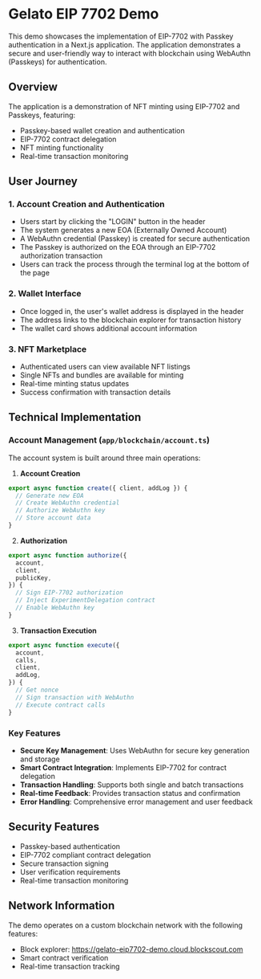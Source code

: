 # Gelato EIP 7702 Demo

This demo showcases the implementation of EIP-7702 with Passkey authentication in a Next.js application. The application demonstrates a secure and user-friendly way to interact with blockchain using WebAuthn (Passkeys) for authentication.

## Overview

The application is a demonstration of NFT minting using EIP-7702 and Passkeys, featuring:
- Passkey-based wallet creation and authentication
- EIP-7702 contract delegation
- NFT minting functionality
- Real-time transaction monitoring

## User Journey

### 1. Account Creation and Authentication
- Users start by clicking the "LOGIN" button in the header
- The system generates a new EOA (Externally Owned Account)
- A WebAuthn credential (Passkey) is created for secure authentication
- The Passkey is authorized on the EOA through an EIP-7702 authorization transaction
- Users can track the process through the terminal log at the bottom of the page

### 2. Wallet Interface
- Once logged in, the user's wallet address is displayed in the header
- The address links to the blockchain explorer for transaction history
- The wallet card shows additional account information

### 3. NFT Marketplace
- Authenticated users can view available NFT listings
- Single NFTs and bundles are available for minting
- Real-time minting status updates
- Success confirmation with transaction details

## Technical Implementation

### Account Management (`app/blockchain/account.ts`)

The account system is built around three main operations:

1. **Account Creation**
```typescript
export async function create({ client, addLog }) {
  // Generate new EOA
  // Create WebAuthn credential
  // Authorize WebAuthn key
  // Store account data
}
```

2. **Authorization**
```typescript
export async function authorize({
  account,
  client,
  publicKey,
}) {
  // Sign EIP-7702 authorization
  // Inject ExperimentDelegation contract
  // Enable WebAuthn key
}
```

3. **Transaction Execution**
```typescript
export async function execute({
  account,
  calls,
  client,
  addLog,
}) {
  // Get nonce
  // Sign transaction with WebAuthn
  // Execute contract calls
}
```

### Key Features

- **Secure Key Management**: Uses WebAuthn for secure key generation and storage
- **Smart Contract Integration**: Implements EIP-7702 for contract delegation
- **Transaction Handling**: Supports both single and batch transactions
- **Real-time Feedback**: Provides transaction status and confirmation
- **Error Handling**: Comprehensive error management and user feedback


## Security Features

- Passkey-based authentication
- EIP-7702 compliant contract delegation
- Secure transaction signing
- User verification requirements
- Real-time transaction monitoring

## Network Information

The demo operates on a custom blockchain network with the following features:
- Block explorer: https://gelato-eip7702-demo.cloud.blockscout.com
- Smart contract verification
- Real-time transaction tracking


